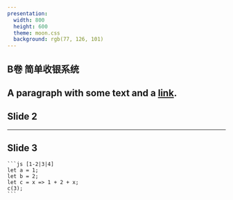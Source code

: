 ```yaml
---
presentation:
  width: 800
  height: 600
  theme: moon.css
  background: rgb(77, 126, 101)
---
```


<!-- slide -->
## B卷 简单收银系统

A paragraph with some text and a [link](http://hakim.se).
---

<!-- slide -->
## Slide 2
---
## Slide 3

    ```js [1-2|3|4]
    let a = 1;
    let b = 2;
    let c = x => 1 + 2 + x;
    c(3);
    ```
